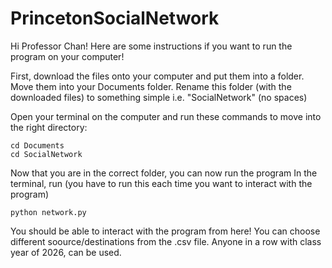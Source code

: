 # PrincetonSocialNetwork

Hi Professor Chan! Here are some instructions if you want to run the program on your computer!

First, download the files onto your computer and put them into a folder. Move them into your Documents folder.
Rename this folder (with the downloaded files) to something simple i.e. "SocialNetwork" (no spaces)

Open your terminal on the computer and run these commands to move into the right directory:
```
cd Documents
cd SocialNetwork
```

Now that you are in the correct folder, you can now run the program
In the terminal, run (you have to run this each time you want to interact with the program)
```
python network.py
```

You should be able to interact with the program from here!
You can choose different soource/destinations from the .csv file. Anyone in a row with class year of 2026, can be used.
